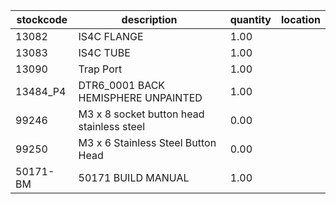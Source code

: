 |stockcode|description|quantity|location|
|---------|-----------|--------|--------|
|13082|IS4C FLANGE|1.00||
|13083|IS4C TUBE|1.00||
|13090|Trap Port|1.00||
|13484_P4|DTR6_0001 BACK HEMISPHERE UNPAINTED|1.00||
|99246|M3 x 8 socket button head stainless steel|0.00||
|99250|M3 x 6 Stainless Steel Button Head|0.00||
|50171-BM|50171 BUILD MANUAL|1.00||
